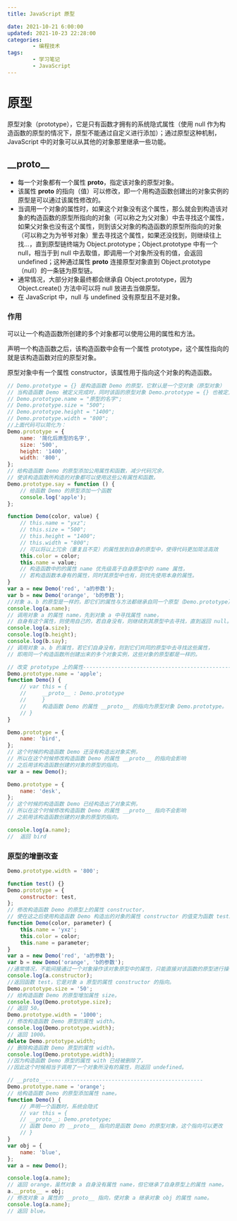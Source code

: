 ```yaml
---
title: JavaScript 原型

date: 2021-10-21 6:00:00
updated: 2021-10-23 22:28:00
categories:
        - 编程技术
tags:
        - 学习笔记
        - JavaScript
---
```


# 原型

原型对象（prototype），它是只有函数才拥有的系统隐式属性（使用 null 作为构造函数的原型的情况下，原型不能通过自定义进行添加）；通过原型这种机制，JavaScript 中的对象可以从其他的对象那里继承一些功能。

## \_\_proto\_\_

- 每一个对象都有一个属性 **proto**，指定该对象的原型对象。
- 该属性 **proto** 的指向（值）可以修改，即一个用构造函数创建出的对象实例的原型是可以通过该属性修改的。
- 当调用一个对象的属性时，如果这个对象没有这个属性，那么就会到构造该对象的构造函数的原型所指向的对象（可以称之为父对象）中去寻找这个属性，如果父对象也没有这个属性，则到该父对象的构造函数的原型所指向的对象（可以称之为为爷爷对象）里去寻找这个属性，如果还没找到，则继续往上找…，直到原型链终端为 Object.prototype；Object.prototype 中有一个 null，相当于到 null 中去取值，即调用一个对象所没有的值，会返回 undefined；这种通过属性 **proto** 连接原型对象直到 Object.prototype（null）的一条链为原型链。
- 通常情况，大部分对象最终都会继承自 Object.prototype，因为 Object.create() 方法中可以将 null 放进去当做原型。
- 在 JavaScript 中，null 与 undefined 没有原型且不是对象。

### 作用

可以让一个构造函数所创建的多个对象都可以使用公用的属性和方法。

声明一个构造函数之后，该构造函数中会有一个属性 prototype，这个属性指向的就是该构造函数对应的原型对象。

原型对象中有一个属性 constructor，该属性用于指向这个对象的构造函数。

```JavaScript
// Demo.prototype = {} 是构造函数 Demo 的原型，它默认是一个空对象（原型对象）
// 当构造函数 Demo 被定义完成时，同时该函的原型对象 Demo.prototype = {} 也被定义完成；
// Demo.prototype.name = "原型的名字";
// Demo.prototype.size = "500";
// Demo.prototype.height = "1400";
// Demo.prototype.width = "800";
//上面代码可以简化为：
Demo.prototype = {
	name: '简化后原型的名字',
	size: '500',
	height: '1400',
	width: '800',
};
// 给构造函数 Demo 的原型添加公用属性和函数，减少代码冗余，
// 使该构造函数所构造的对象都可以使用这些公有属性和函数。
Demo.prototype.say = function () {
	// 给函数 Demo 的原型添加一个函数
	console.log('apple');
};

function Demo(color, value) {
	// this.name = "yxz";
	// this.size = "500";
	// this.height = "1400";
	// this.width = "800";
	// 可以将以上冗余（重复且不变）的属性放到自身的原型中，使得代码更加简洁高效
	this.color = color;
	this.name = value;
	// 构造函数中的的属性 name 优先级高于自身原型中的 name 属性，
	// 若构造函数本身有的属性，同时其原型中也有，则优先使用本身的属性。
}
var a = new Demo('red', 'a的参数');
var b = new Demo('orange', 'b的参数');
//对象 a、b 的原型是一样的，即它们的属性与方法都继承自同一个原型（Demo.prototype）
console.log(a.name);
// 调用对象 a 的属性 name，先到对象 a 中寻找属性 name，
// 自身有这个属性，则使用自己的，若自身没有，则继续到其原型中去寻找，直到返回 null。
console.log(a.size);
console.log(b.height);
console.log(b.say);
// 调用对象 a、b 的属性，若它们自身没有，则到它们共同的原型中去寻找这些属性，
// 即用同一个构造函数所创建出来的多个对象实例，这些对象的原型都是一样的。

// 改变 prototype 上的属性--------------------------------------------------
Demo.prototype.name = 'apple';
function Demo() {
	// var this = {
	//     __proto__ : Demo.prototype
	//     }
	//     构造函数 Demo 的属性 __proto__ 的指向为原型对象 Demo.prototype。
	// }
}

Demo.prototype = {
	name: 'bird',
};
// 这个时候的构造函数 Demo 还没有构造出对象实例，
// 所以在这个时候修改构造函数 Demo 的属性 __proto__ 的指向会影响
// 之后用该构造函数创建的对象的原型的指向。
var a = new Demo();

Demo.prototype = {
	name: 'desk',
};
// 这个时候的构造函数 Demo 已经构造出了对象实例，
// 所以在这个时候修改构造函数 Demo 的属性 __proto__ 指向不会影响
// 之前用该构造函数创建的对象的原型的指向。

console.log(a.name);
//  返回 bird
```

### 原型的增删改查

```JavaScript
Demo.prototype.width = '800';

function test() {}
Demo.prototype = {
	constructor: test,
};
// 修改构造函数 Demo 的原型上的属性 constructor，
// 使在这之后使用构造函数 Demo 构造出的对象的属性 constructor 的值变为函数 test。
function Demo(color, parameter) {
	this.name = 'yxz';
	this.color = color;
	this.name = parameter;
}
var a = new Demo('red', 'a的参数');
var b = new Demo('orange', 'b的参数');
//通常情况，不能间接通过一个对象操作该对象原型中的属性，只能直接对该函数的原型进行操作。
console.log(a.constructor);
//返回函数 test，它是对象 a 原型的属性 constructor 的指向。
Demo.prototype.size = '50';
// 给构造函数 Demo 的原型增加属性 size。
console.log(Demo.prototype.size);
// 返回 50。
Demo.prototype.width = '1000';
// 修改构造函数 Demo 原型的属性 width。
console.log(Demo.prototype.width);
// 返回 1000。
delete Demo.prototype.width;
// 删除构造函数 Demo 原型的属性 width。
console.log(Demo.prototype.width);
//因为构造函数 Demo 原型的属性 with 已经被删除了，
//因此这个时候相当于调用了一个对象所没有的属性，则返回 undefined。

// __proto__--------------------------------------------------
Demo.prototype.name = 'orange';
// 给构造函数 Demo 的原型添加属性 name。
function Demo() {
	// 声明一个函数时，系统会隐式
	// var this = {
	// __proto__: Demo.prototype;
	// 函数 Demo 的 __proto__ 指向的是函数 Demo 的原型对象，这个指向可以更改
	// }
}
var obj = {
	name: 'blue',
};
var a = new Demo();

console.log(a.name);
// 返回 orange，虽然对象 a 自身没有属性 name，但它继承了自身原型上的属性 name。
a.__proto__ = obj;
// 修改对象 a 属性的 __proto__ 指向，使对象 a 继承对象 obj 的属性 name。
console.log(a.name);
// 返回 blue。
```
